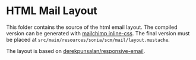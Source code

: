 # HTML Mail Layout

This folder contains the source of the html email layout.
The compiled version can be generated with [mailchimp inline-css](https://templates.mailchimp.com/resources/inline-css/).
The final version must be placed at `src/main/resources/sonia/scm/mail/layout.mustache`.

The layout is based on [derekpunsalan/responsive-email](https://github.com/derekpunsalan/responsive-email).
 
